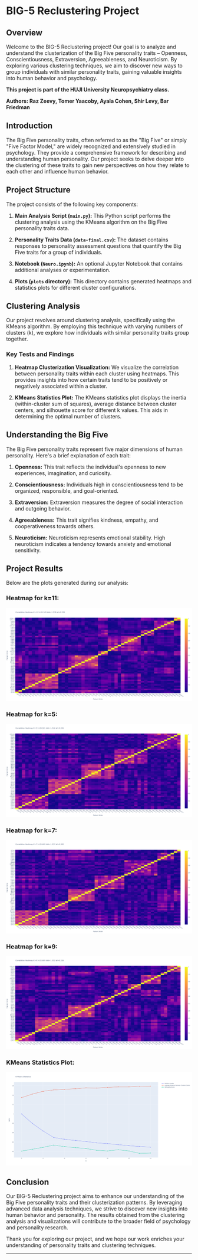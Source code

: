 # BIG-5 Reclustering Project

## Overview

Welcome to the BIG-5 Reclustering project! Our goal is to analyze and understand the clusterization of the Big Five personality traits – Openness, Conscientiousness, Extraversion, Agreeableness, and Neuroticism. By 
exploring various clustering techniques, we aim to discover new ways to group individuals with similar personality traits, gaining valuable insights into human behavior and psychology.

**This project is part of the HUJI University Neuropsychiatry class.**

**Authors: Raz Zeevy, Tomer Yaacoby, Ayala Cohen, Shir Levy, Bar Friedman**


## Introduction

The Big Five personality traits, often referred to as the "Big Five" or simply "Five Factor Model," are widely recognized and extensively studied in psychology. They provide a comprehensive framework for describing and understanding human personality. Our project seeks to delve deeper into the clustering of these traits to gain new perspectives on how they relate to each other and influence human behavior.

## Project Structure

The project consists of the following key components:

1. **Main Analysis Script (`main.py`):** This Python script performs the clustering analysis using the KMeans algorithm on the Big Five personality traits data.

2. **Personality Traits Data (`data-final.csv`):** The dataset contains responses to personality assessment questions that quantify the Big Five traits for a group of individuals.

3. **Notebook (`Neuro.ipynb`):** An optional Jupyter Notebook that contains additional analyses or experimentation.

4. **Plots (`plots` directory):** This directory contains generated heatmaps and statistics plots for different cluster configurations.

## Clustering Analysis

Our project revolves around clustering analysis, specifically using the KMeans algorithm. By employing this technique with varying numbers of clusters (k), we explore how individuals with similar personality traits group together.

### Key Tests and Findings

1. **Heatmap Clusterization Visualization:** We visualize the correlation between personality traits within each cluster using heatmaps. This provides insights into how certain traits tend to be positively or negatively associated within a cluster.

2. **KMeans Statistics Plot:** The KMeans statistics plot displays the inertia (within-cluster sum of squares), average distance between cluster centers, and silhouette score for different k values. This aids in determining the optimal number of clusters.

## Understanding the Big Five

The Big Five personality traits represent five major dimensions of human personality. Here's a brief explanation of each trait:

1. **Openness:** This trait reflects the individual's openness to new experiences, imagination, and curiosity.

2. **Conscientiousness:** Individuals high in conscientiousness tend to be organized, responsible, and goal-oriented.

3. **Extraversion:** Extraversion measures the degree of social interaction and outgoing behavior.

4. **Agreeableness:** This trait signifies kindness, empathy, and cooperativeness towards others.

5. **Neuroticism:** Neuroticism represents emotional stability. High neuroticism indicates a tendency towards anxiety and emotional sensitivity.

## Project Results

Below are the plots generated during our analysis:

### Heatmap for k=11:
![Heatmap for k=11](plots/k=11.png)

### Heatmap for k=5:
![Heatmap for k=5](plots/k=5.png)

### Heatmap for k=7:
![Heatmap for k=7](plots/k=7.png)

### Heatmap for k=9:
![Heatmap for k=9](plots/k=9.png)

### KMeans Statistics Plot:
![KMeans Statistics](plots/k_means_statistics.png)

## Conclusion

Our BIG-5 Reclustering project aims to enhance our understanding of the Big Five personality traits and their clusterization patterns. By leveraging advanced data analysis techniques, we strive to discover new insights into human behavior and personality. The results obtained from the clustering analysis and visualizations will contribute to the broader field of psychology and personality research.

Thank you for exploring our project, and we hope our work enriches your understanding of personality traits and clustering techniques.

---
